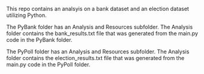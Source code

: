 
This repo contains an analsyis on a bank dataset and an election dataset utilizing Python. 

The PyBank folder has an Analysis and Resources subfolder. The Analysis folder contains the bank_results.txt file that was generated from the main.py code in the PyBank folder.

The PyPoll folder has an Analysis and Resources subfolder. The Analysis folder contains the election_results.txt file that was generated from the main.py code in the PyPoll folder.

